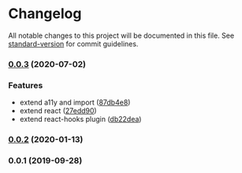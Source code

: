 # Changelog

All notable changes to this project will be documented in this file. See [standard-version](https://github.com/conventional-changelog/standard-version) for commit guidelines.

### [0.0.3](https://github.com/tie-team/eslint-config-tie-app/compare/v0.0.2...v0.0.3) (2020-07-02)


### Features

* extend a11y and import ([87db4e8](https://github.com/tie-team/eslint-config-tie-app/commit/87db4e850659ba64709b780163f568bcfcf3ad89))
* extend react ([27edd90](https://github.com/tie-team/eslint-config-tie-app/commit/27edd90869ed47d40bce3c3ebd927dabe9c2574b))
* extend react-hooks plugin ([db22dea](https://github.com/tie-team/eslint-config-tie-app/commit/db22dea4b4a804a5f97fe1952cee53fa218530cd))

### [0.0.2](https://github.com/tie-team/eslint-config-tie-app/compare/v0.0.1...v0.0.2) (2020-01-13)

### 0.0.1 (2019-09-28)
